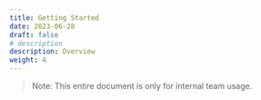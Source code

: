 ```yaml
---
title: Getting Started
date: 2023-06-28
draft: false
# description
description: Overview
weight: 4
---
```


> Note: This entire document is only for internal team usage.